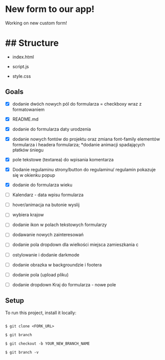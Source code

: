 
#  New form to our app!

Working on new custom form!

  
  
  

#  ## Structure

  

- index.html

- script.js

- style.css

  
  

##  Goals

  

-  [x] dodanie dwóch nowych pól do formularza = checkboxy wraz z formatowaniem

-  [x] README.md

-  [x] dodanie do formularza daty urodzenia

-  [x] dodanie nowych fontów do projektu oraz zmiana font-family elementów formularza i headera formularza; *dodanie animacji spadających płatków śniegu

-  [x]  pole tekstowe (textarea) do wpisania komentarza

-  [x]  Dodanie regulaminu strony/button do regulaminu/ regulamin pokazuje się w okienku popup

-  [x]  dodanie do formularza wieku

-  [ ] Kalendarz - data wpisu formularza

-  [ ] hover/animacja na butonie wyslij

-  [ ] wybiera krajow

-  [ ] dodanie ikon w polach tekstowych formularzy

-  [ ] dodawanie nowych zainteresowań

-  [ ] dodanie pola dropdown dla wielkości miejsca zamieszkania c

-  [ ] ostylowanie i dodanie darkmode

-  [ ] dodanie obrazka w backgroundzie i footera

-  [ ] dodanie pola (upload pliku)

-  [ ] dodanie dropdown Kraj do formularza - nowe pole

  
  

##  Setup

To run this project, install it locally:

```

$ git clone <FORK_URL>

$ git branch

$ git checkout -b YOUR_NEW_BRANCH_NAME

$ git branch -v

  

```